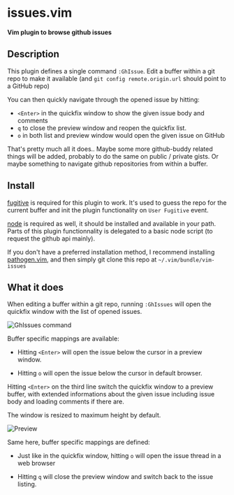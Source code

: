 
issues.vim
==========

**Vim plugin to browse github issues**

Description
-----------

This plugin defines a single command `:GhIssue`. Edit a buffer within a git
repo to make it available (and `git config remote.origin.url` should point to a
GitHub repo)

You can then quickly navigate through the opened issue by hitting:

* `<Enter>` in the quickfix window to show the given issue body and
  comments
* `q` to close the preview window and reopen the quickfix list.
* `o` in both list and preview window would open the given issue on
  GitHub

That's pretty much all it does.. Maybe some more github-buddy related things
will be added, probably to do the same on public / private gists. Or
maybe something to navigate github repositories from within a buffer.

Install
-------

[fugitive](https://github.com/tpope/vim-fugitive) is required for this plugin
to work. It's used to guess the repo for the current buffer and init the plugin
functionality on `User Fugitive` event.

[node](http://nodejs.org) is required as well, it should be installed and
available in your path. Parts of this plugin functionnality is delegated to a
basic node script (to request the github api mainly).

If you don't have a preferred installation method, I recommend
installing [pathogen.vim](https://github.com/tpope/vim-pathogen), and
then simply git clone this repo at `~/.vim/bundle/vim-issues`

What it does
-----------

When editing a buffer within a git repo, running `:GhIssues` will open
the quickfix window with the list of opened issues.

![GhIssues command](https://raw.github.com/mklabs/vim-issues/master/doc/ghissues.png)

Buffer specific mappings are available:

* Hitting `<Enter>` will open the issue below the cursor in a preview
  window.

* Hitting `o` will open the issue below the cursor in default browser.

Hitting `<Enter>` on the third line switch the quickfix window to a
preview buffer, with extended informations about the given issue
including issue body and loading comments if there are.

The window is resized to maximum height by default.

![Preview](https://raw.github.com/mklabs/vim-issues/master/doc/issue-preview.png)

Same here, buffer specific mappings are defined:

* Just like in the quickfix window, hitting `o` will open the issue thread in a web browser

* Hitting `q` will close the preview window and switch back to the issue
  listing.

